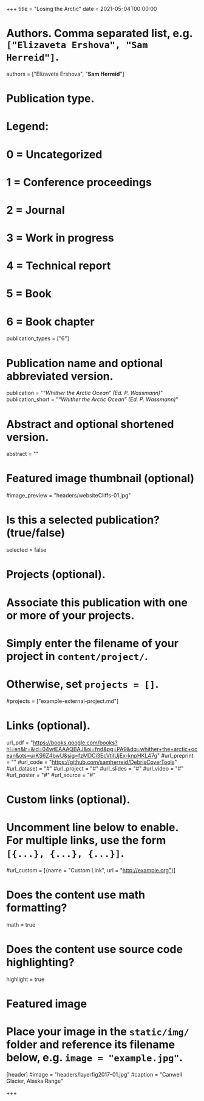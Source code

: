 +++
title = "Losing the Arctic"
date = 2021-05-04T00:00:00

# Authors. Comma separated list, e.g. `["Elizaveta Ershova", "Sam Herreid"]`.
authors = ["Elizaveta Ershova", "**Sam Herreid**"]

# Publication type.
# Legend:
# 0 = Uncategorized
# 1 = Conference proceedings
# 2 = Journal
# 3 = Work in progress
# 4 = Technical report
# 5 = Book
# 6 = Book chapter
publication_types = ["6"]

# Publication name and optional abbreviated version.
publication = "*“Whither the Arctic Ocean” (Ed. P. Wassmann)*"
publication_short = "*“Whither the Arctic Ocean” (Ed. P. Wassmann)*"

# Abstract and optional shortened version.
abstract = ""

# Featured image thumbnail (optional)
#image_preview = "headers/websiteCliffs-01.jpg"

# Is this a selected publication? (true/false)
selected = false

# Projects (optional).
#   Associate this publication with one or more of your projects.
#   Simply enter the filename of your project in `content/project/`.
#   Otherwise, set `projects = []`.
#projects = ["example-external-project.md"]

# Links (optional).
url_pdf = "https://books.google.com/books?hl=en&lr=&id=04wtEAAAQBAJ&oi=fnd&pg=PA9&dq=whither+the+arctic+ocean&ots=urKS6Z4bwU&sig=fzMDCi3EcVtiIUjEx-knpHKL47g"
#url_preprint = ""
#url_code = "https://github.com/samherreid/DebrisCoverTools"
#url_dataset = "#"
#url_project = "#"
#url_slides = "#"
#url_video = "#"
#url_poster = "#"
#url_source = "#"

# Custom links (optional).
#   Uncomment line below to enable. For multiple links, use the form `[{...}, {...}, {...}]`.
#url_custom = [{name = "Custom Link", url = "http://example.org"}]

# Does the content use math formatting?
math = true

# Does the content use source code highlighting?
highlight = true

# Featured image
# Place your image in the `static/img/` folder and reference its filename below, e.g. `image = "example.jpg"`.
[header]
#image = "headers/layerfig2017-01.jpg"
#caption = "Canwell Glacier, Alaska Range"

+++

